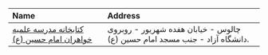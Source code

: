 | Name                                                            | Address                                                                    |
|:----------------------------------------------------------------|:---------------------------------------------------------------------------|
| [كتابخانه مدرسه علمیه خواهران امام حسین (ع)](http://lib.whc.ir) | چالوس - خیابان هفده شهریور - روبروی دانشگاه آزاد - جنب مسجد امام حسین (ع). |